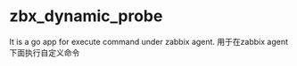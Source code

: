 # zbx_dynamic_probe
It is a go app for execute command under zabbix agent. 用于在zabbix agent下面执行自定义命令
